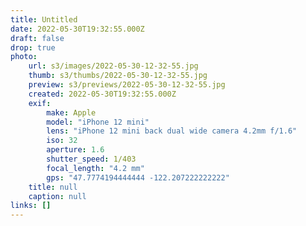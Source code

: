 ```yaml
---
title: Untitled
date: 2022-05-30T19:32:55.000Z
draft: false
drop: true
photo:
    url: s3/images/2022-05-30-12-32-55.jpg
    thumb: s3/thumbs/2022-05-30-12-32-55.jpg
    preview: s3/previews/2022-05-30-12-32-55.jpg
    created: 2022-05-30T19:32:55.000Z
    exif:
        make: Apple
        model: "iPhone 12 mini"
        lens: "iPhone 12 mini back dual wide camera 4.2mm f/1.6"
        iso: 32
        aperture: 1.6
        shutter_speed: 1/403
        focal_length: "4.2 mm"
        gps: "47.7774194444444 -122.207222222222"
    title: null
    caption: null
links: []
---
```

